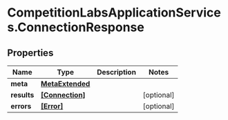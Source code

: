# CompetitionLabsApplicationServices.ConnectionResponse

## Properties

Name | Type | Description | Notes
------------ | ------------- | ------------- | -------------
**meta** | [**MetaExtended**](MetaExtended.md) |  | 
**results** | [**[Connection]**](Connection.md) |  | [optional] 
**errors** | [**[Error]**](Error.md) |  | [optional] 


